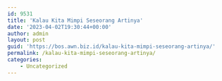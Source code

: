 ```yaml
---
id: 9531
title: 'Kalau Kita Mimpi Seseorang Artinya'
date: '2023-04-02T19:30:44+00:00'
author: admin
layout: post
guid: 'https://bos.awn.biz.id/kalau-kita-mimpi-seseorang-artinya/'
permalink: /kalau-kita-mimpi-seseorang-artinya/
categories:
    - Uncategorized
---
```


